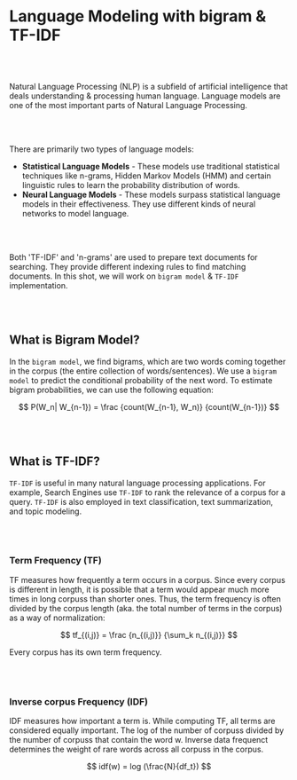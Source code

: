
# Language Modeling with bigram & TF-IDF
<br>
<br>
<div class="alert alert-block alert-warning">

Natural Language Processing (NLP) is a subfield of artificial intelligence that deals understanding & processing human language. Language models are one of the most important parts of Natural Language Processing. 
</div>
<br>
<br>
<div class="alert alert-block alert-warning"> 

There are primarily two types of language models:
* **Statistical Language Models** - These models use traditional statistical techniques like n-grams, Hidden Markov Models (HMM) and certain linguistic rules to learn the probability distribution of words.
* **Neural Language Models** - These models surpass statistical language models in their effectiveness. They use different kinds of neural networks to model language.
</div>
<br>
<br>
<div class="alert alert-block alert-warning">

Both 'TF-IDF' and 'n-grams' are used to prepare text documents for searching. They provide different indexing rules to find matching documents. In this shot, we will work on `bigram model` & `TF-IDF` implementation.
</div>
<br>
<br>

## What is Bigram Model?
<div class="alert alert-block alert-warning"> 

In the `bigram model`, we find bigrams, which are two words coming together in the corpus (the entire collection of words/sentences). We use a `bigram model` to predict the conditional probability of the next word. To estimate bigram probabilities, we can use the following equation:

  $$ P(W_n| W_{n-1}) = \frac {count(W_{n-1}, W_n)} {count(W_{n-1})} $$
  
</div>
<br>
<br>

## What is TF-IDF? 

<div class="alert alert-block alert-warning"> 

`TF-IDF` is useful in many natural language processing applications. For example, Search Engines use `TF-IDF` to rank the relevance of a corpus for a query. `TF-IDF` is also employed in text classification, text summarization, and topic modeling.
</div>
<br>
<br>

### Term Frequency (TF)

<div class="alert alert-block alert-warning">
TF measures how frequently a term occurs in a corpus. Since every corpus is different in length, it is possible that a term would appear much more times in long corpuss than shorter ones. Thus, the term frequency is often divided by the corpus length (aka. the total number of terms in the corpus) as a way of normalization: 

  $$ tf_{(i,j)} = \frac {n_{(i,j)}} {\sum_k n_{(i,j)}} $$
  
Every corpus has its own term frequency.   
</div>
<br>
<br>

### Inverse corpus Frequency (IDF)

<div class="alert alert-block alert-warning"> 
IDF measures how important a term is. While computing TF, all terms are considered equally important. The log of the number of corpuss divided by the number of corpuss that contain the word w. Inverse data frequenct determines the weight of rare words across all corpuss in the corpus. 

  $$ idf(w) = log (\frac{N}{df_t}) $$ 
  
</div>




